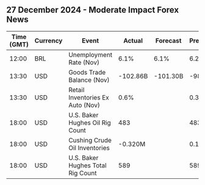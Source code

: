 ## 27 December 2024 - Moderate Impact Forex News

| Time (GMT) | Currency | Event | Actual | Forecast | Previous |
|------|----------|-------|--------|----------|----------|
| 12:00 | BRL | Unemployment Rate (Nov) | 6.1% | 6.1% | 6.2% |
| 13:30 | USD | Goods Trade Balance (Nov) | -102.86B | -101.30B | -98.26B |
| 13:30 | USD | Retail Inventories Ex Auto (Nov) | 0.6% |  | 0.3% |
| 18:00 | USD | U.S. Baker Hughes Oil Rig Count | 483 |  | 483 |
| 18:00 | USD | Cushing Crude Oil Inventories | -0.320M |  | 0.108M |
| 18:00 | USD | U.S. Baker Hughes Total Rig Count | 589 |  | 589 |
